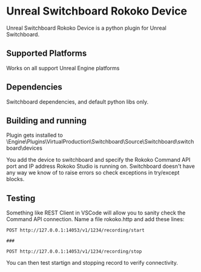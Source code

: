 Unreal Switchboard Rokoko Device
===========================

Unreal Switchboard Rokoko Device is a python plugin for Unreal Switchboard.

Supported Platforms
-------------------

Works on all support Unreal Engine platforms

Dependencies
------------

Switchboard dependencies, and default python libs only.

Building and running
------------

Plugin gets installed to
<Unreal Engine Folder>\Engine\Plugins\VirtualProduction\Switchboard\Source\Switchboard\switchboard\devices

You add the device to switchboard and specify the Rokoko Command API port and IP address Rokoko Studio is running on. Switchboard doesn't have any way we know of to raise errors so check exceptions in try/except blocks.

Testing
-------------

Something like REST Client in VSCode will allow you to sanity check the Command API connection. Name a file rokoko.http and add these lines:

```
POST http://127.0.0.1:14053/v1/1234/recording/start

###

POST http://127.0.0.1:14053/v1/1234/recording/stop
```

You can then test startign and stopping record to verify connectivity.